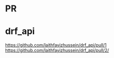 PR
=======
# drf_api

https://github.com/laithfayizhussein/drf_api/pull/1
https://github.com/laithfayizhussein/drf_api/pull/2/
